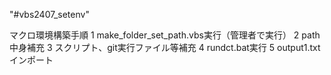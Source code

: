 "#vbs2407_setenv" 

マクロ環境構築手順
1 make_folder_set_path.vbs実行（管理者で実行）
2 path中身補充
3 スクリプト、git実行ファイル等補充
4 rundct.bat実行
5 output1.txtインポート
